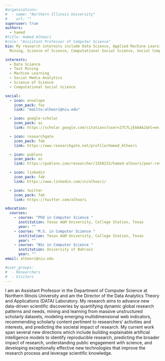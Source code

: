 ```yaml
---
#organizations:
#  - name: "Northern Illinois University"
#    url: ""
superuser: true
authors:
  - hamed
#title: Hamed Alhoori
#role: "Assistant Professor of Computer Science"
bio: My research interests include Data Science, Applied Machine Learning, Text
  Mining, Science of Science, Computational Social Science, Social Computing

interests:
  - Data Science
  - Text Mining
  - Machine Learning
  - Social Media Analytics
  - Science of Science
  - Computational Social Science

social:
  - icon: envelope
    icon_pack: fas
    link: "mailto:alhoori@niu.edu"

  - icon: google-scholar
    icon_pack: ai
    link: https://scholar.google.com/citations?user=27CfLjEAAAAJ&hl=en

  - icon: researchgate
    icon_pack: fab
    link: https://www.researchgate.net/profile/Hamed_Alhoori

  - icon: publons
    icon_pack: ai
    link: https://publons.com/researcher/1550233/hamed-alhoori/peer-review/

  - icon: linkedin
    icon_pack: fab
    link: https://www.linkedin.com/in/alhoori/

  - icon: twitter
    icon_pack: fab
    link: https://twitter.com/alhoori

education:
  courses:
    - course: "PhD in Computer Science "
      institution: Texas A&M University, College Station, Texas
      year: ""
    - course: "M.S. in Computer Science "
      institution: Texas A&M University, College Station, Texas
      year: ""
    - course: "BSc in Computer Science "
      institution: University of Bahrain
      year: ""
email: alhoori@niu.edu

#user_groups:
#  - Researchers
#  - Visitors
---
```


I am an Assistant Professor in the Department of Computer Science at Northern Illinois University and am the Director of the Data Analytics Theory and Applications (DATA) Laboratory. My research aims to advance new data-driven scientific discoveries by quantifying dynamic global research patterns and needs, mining and learning from massive unstructured scholarly datasets, modeling emerging multidimensional web indicators, recommending scholarly content pertinent to researchers’ activities and interests, and predicting the societal impact of research. My current work span several new directions which include building explainable artificial intelligence models to identify reproducible research, predicting the broader impact of research, understanding public engagement with science, and developing exceptionally effective new technologies that improve the research process and leverage scientific knowledge.
